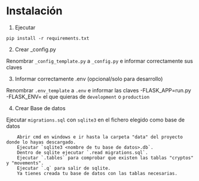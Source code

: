 
# Instalación
1. Ejecutar
```
pip install -r requirements.txt
```
2. Crear _config.py

Renombrar `_config_template.py` a `_config.py` e informar correctamente sus claves

3. Informar correctamente .env (opcional/solo para desarrollo)

Renombrar `.env_template` a `.env` e informar las claves
    -FLASK_APP=run.py
    -FLASK_ENV= el que quieras de `development` o `production`

4. Crear Base de datos

Ejecutar `migrations.sql` con `sqlite3` en el fichero elegido como base de datos
```
    Abrir cmd en windows e ir hasta la carpeta "data" del proyecto donde lo hayas descargado.
    Ejecutar `sqlite3 <nombre de tu base de datos>.db`.
    Dentro de sqlite ejecutar `.read migrations.sql`.
    Ejecutar `.tables` para comprobar que existen las tablas "cryptos" y "movements".
    Ejecutar `.q` para salir de sqlite.
    Ya tienes creada tu base de datos con las tablas necesarias. 
```
